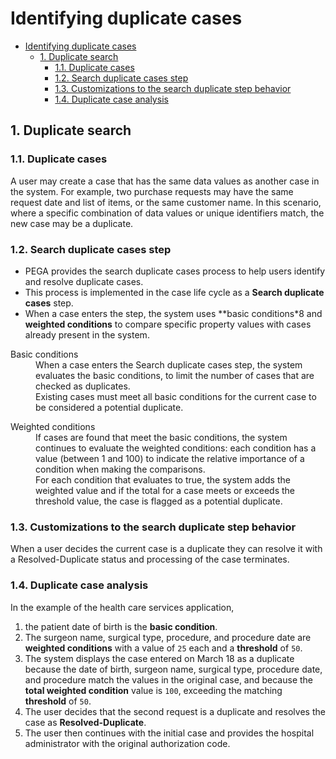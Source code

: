 # Identifying duplicate cases

- [Identifying duplicate cases](#identifying-duplicate-cases)
    - [1. Duplicate search](#1-duplicate-search)
        - [1.1. Duplicate cases](#11-duplicate-cases)
        - [1.2. Search duplicate cases step](#12-search-duplicate-cases-step)
        - [1.3. Customizations to the search duplicate step behavior](#13-customizations-to-the-search-duplicate-step-behavior)
        - [1.4. Duplicate case analysis](#14-duplicate-case-analysis)

## 1. Duplicate search

### 1.1. Duplicate cases

A user may create a case that has the same data values as another case in the system. For example, two purchase requests may have the same request date and list of items, or the same customer name. In this scenario, where a specific combination of data values or unique identifiers match, the new case may be a duplicate.

### 1.2. Search duplicate cases step

- PEGA provides the search duplicate cases process to help users identify and resolve duplicate cases. 
- This process is implemented in the case life cycle as a **Search duplicate cases** step. 
- When a case enters the step, the system uses **basic conditions*8 and **weighted conditions** to compare specific property values with cases already present in the system.

<dl>
    <dt>Basic conditions</dt>
    <dd>When a case enters the Search duplicate cases step, the system evaluates the basic conditions, to limit the number of cases that are checked as duplicates.</dd>
    <dd>Existing cases must meet all basic conditions for the current case to be considered a potential duplicate.</dd>
</dl>

<dl>
    <dt>Weighted conditions</dt>
    <dd>If cases are found that meet the basic conditions, the system continues to evaluate the weighted conditions: each condition has a value (between 1 and 100) to indicate the relative importance of a condition when making the comparisons.</dd>
    <dd>For each condition that evaluates to true, the system adds the weighted value and if the total for a case meets or exceeds the threshold value, the case is flagged as a potential duplicate.</dd>
</dl>

### 1.3. Customizations to the search duplicate step behavior

When a user decides the current case is a duplicate they can resolve it with a Resolved-Duplicate status and processing of the case terminates.

### 1.4. Duplicate case analysis

In the example of the health care services application, 

1. the patient date of birth is the **basic condition**.
2. The surgeon name, surgical type, procedure, and procedure date are **weighted conditions** with a value of `25` each and a **threshold** of `50`.
3. The system displays the case entered on March 18 as a duplicate because the date of birth, surgeon name, surgical type, procedure date, and procedure match the values in the original case, and because the **total weighted condition** value is `100`, exceeding the matching **threshold** of `50`. 
4. The user decides that the second request is a duplicate and resolves the case as **Resolved-Duplicate**.
5. The user then continues with the initial case and provides the hospital administrator with the original authorization code.

